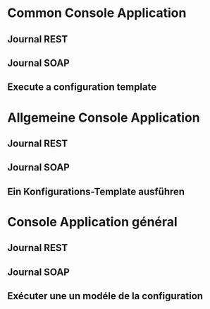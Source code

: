 # Common Console Application
## Journal REST

## Journal SOAP

## Execute a configuration template

# Allgemeine Console Application
## Journal REST

## Journal SOAP

## Ein Konfigurations-Template ausführen


# Console Application général
## Journal REST

## Journal SOAP

## Exécuter une un modéle de la configuration

